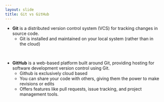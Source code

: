 ```yaml
---
layout: slide
title: Git vs GitHub
---
```


<section markdown="1">

- <strong>Git</strong> is a distributed version control system (VCS) for tracking changes in source code.
  - Git is installed and maintained on your local system (rather than in the cloud)

<br>

- <strong>GitHub</strong> is a web-based platform built around Git, providing hosting for software development version control using Git.
  - Github is exclusively cloud based
  - You can share your code with others, giving them the power to make revisions or edits
  - Offers features like pull requests, issue tracking, and project management tools.

</section>
